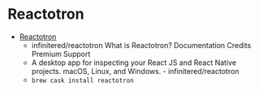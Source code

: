 # Reactotron
- [Reactotron](https://github.com/infinitered/reactotron)
  -  infinitered/reactotron  What is Reactotron? Documentation Credits Premium Support
  - A desktop app for inspecting your React JS and React Native projects. macOS, Linux, and Windows. - infinitered/reactotron
  - `brew cask install reactotron`
